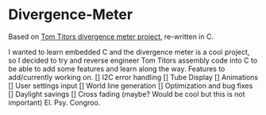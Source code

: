 # Divergence-Meter
Based on [Tom Titors divergence meter project](http://brotoro.com/dm/index.html), re-written in C.                                                

I wanted to learn embedded C and the divergence meter is a cool project, so I decided to try and reverse engineer Tom Titors assembly code into C to be able to add some features and learn along the way.
Features to add/currently working on.
[] I2C error handling
[] Tube Display
[] Animations
[] User settings input
[] World line generation
[] Optimization and bug fixes
[] Daylight savings
[] Cross fading (maybe? Would be cool but this is not important)
El. Psy. Congroo.

